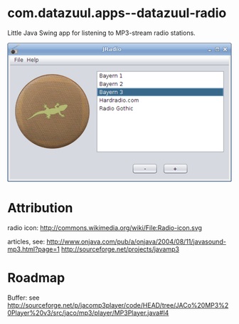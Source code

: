 # com.datazuul.apps--datazuul-radio

Little Java Swing app for listening to MP3-stream radio stations.

![Datazuul Radio](https://raw.githubusercontent.com/datazuul/com.datazuul.apps--datazuul-radio/master/doc/screenshot-jradio.jpg "Datazuul Radio")

Attribution
===========

radio icon: http://commons.wikimedia.org/wiki/File:Radio-icon.svg

articles, see:
http://www.onjava.com/pub/a/onjava/2004/08/11/javasound-mp3.html?page=1
http://sourceforge.net/projects/javamp3

Roadmap
=======

Buffer:
see http://sourceforge.net/p/jacomp3player/code/HEAD/tree/JACo%20MP3%20Player%20v3/src/jaco/mp3/player/MP3Player.java#l4